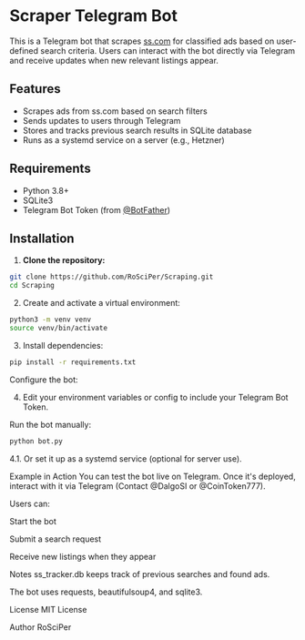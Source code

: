 # Scraper Telegram Bot

This is a Telegram bot that scrapes [ss.com](https://ss.com) for classified ads based on user-defined search criteria. Users can interact with the bot directly via Telegram and receive updates when new relevant listings appear.

## Features

- Scrapes ads from ss.com based on search filters
- Sends updates to users through Telegram
- Stores and tracks previous search results in SQLite database
- Runs as a systemd service on a server (e.g., Hetzner)

## Requirements

- Python 3.8+
- SQLite3
- Telegram Bot Token (from [@BotFather](https://t.me/BotFather))

## Installation

1. **Clone the repository:**

```bash
git clone https://github.com/RoSciPer/Scraping.git
cd Scraping
```

2. Create and activate a virtual environment:

```bash
python3 -m venv venv
source venv/bin/activate
```


3. Install dependencies:

```bash
pip install -r requirements.txt
```

Configure the bot:


4. Edit your environment variables or config to include your Telegram Bot Token.

Run the bot manually:

```bash
python bot.py
```
4.1. Or set it up as a systemd service (optional for server use).

Example in Action
You can test the bot live on Telegram. Once it's deployed, interact with it via Telegram (Contact @DalgoSI or @CoinToken777).

Users can:

Start the bot

Submit a search request

Receive new listings when they appear

Notes
ss_tracker.db keeps track of previous searches and found ads.

The bot uses requests, beautifulsoup4, and sqlite3.

License
MIT License

Author
RoSciPer
